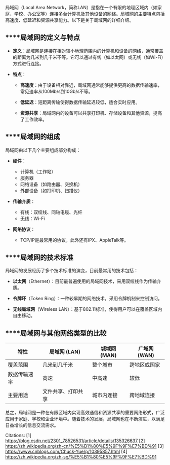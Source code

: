 局域网（Local Area Network，简称LAN）是指在一个有限的地理区域内（如家庭、学校、办公室等）连接多台计算机及其他设备的网络。局域网的主要特点包括高速度、低延迟和资源共享能力。以下是关于局域网的详细介绍。

## ****局域网的定义与特点

- **定义**：局域网是连接在相对较小地理范围内的计算机和设备的网络，通常覆盖的距离为几米到几千米不等。它可以通过有线（如以太网）或无线（如Wi-Fi）方式进行连接。

- **特点**：
  - **高速度**：由于设备相对靠近，局域网通常能够提供更高的数据传输速率，常见速率从100Mb/s到10Gb/s不等。
  
  - **低延迟**：短距离传输使得数据传输延迟较低，适合实时应用。
  
  - **资源共享**：局域网内的设备可以共享打印机、存储设备和其他资源，提高了工作效率。

## ****局域网的组成

局域网由以下几个主要组成部分构成：

- **硬件**：
  - 计算机（工作站）
  - 服务器
  - 网络设备（如路由器、交换机）
  - 外部设备（如打印机、扫描仪）

- **传输介质**：
  - 有线：双绞线、同轴电缆、光纤
  - 无线：Wi-Fi

- **网络协议**：
  - TCP/IP是最常用的协议，此外还有IPX、AppleTalk等。

## ****局域网的技术标准

局域网的发展经历了多个技术标准的演变，目前最常用的技术包括：

- **以太网**（Ethernet）：目前最普遍使用的局域网技术，采用双绞线作为传输介质。
  
- **令牌环**（Token Ring）：一种较早期的网络技术，采用令牌机制来控制访问。

- **无线局域网**（Wireless LAN）：基于802.11标准，使得用户可以在覆盖区域内自由移动。

## ****局域网与其他网络类型的比较

| 特性     | 局域网 (LAN) | 城域网 (MAN) | 广域网 (WAN) |
| ------ | --------- | --------- | --------- |
| 覆盖范围   | 几米到几千米    | 整个城市      | 跨地区或国家    |
| 数据传输速率 | 高速        | 中高速       | 较低        |
| 主要用途   | 文件共享、打印共享 | 城市内连接     | 跨地域连接     |

总之，局域网是一种在有限区域内实现高效通信和资源共享的重要网络形式，广泛应用于家庭、学校和企业环境中。随着技术的发展，局域网也在不断演进，以满足日益增长的信息交流需求。

Citations:
[1] https://blog.csdn.net/2301_78526531/article/details/135326637
[2] https://zh.wikipedia.org/zh-cn/%E5%B1%80%E5%9F%9F%E7%BD%91
[3] https://www.cnblogs.com/Chuck-Yue/p/10395857.html
[4] https://zh.wikipedia.org/zh-sg/%E5%B1%80%E5%9F%9F%E7%BD%91